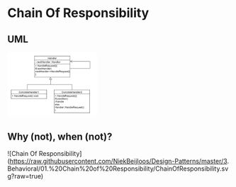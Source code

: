 # Chain Of Responsibility
## UML
<img src=ChainOfResponsibilityUML.png width=40% height=40%>

## Why (not), when (not)?
![Chain Of Responsibility](https://raw.githubusercontent.com/NiekBeijloos/Design-Patterns/master/3. Behavioral/01.%20Chain%20of%20Responsibility/ChainOfResponsibility.svg?raw=true)
